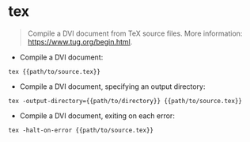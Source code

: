 # tex

> Compile a DVI document from TeX source files.
> More information: <https://www.tug.org/begin.html>.

- Compile a DVI document:

`tex {{path/to/source.tex}}`

- Compile a DVI document, specifying an output directory:

`tex -output-directory={{path/to/directory}} {{path/to/source.tex}}`

- Compile a DVI document, exiting on each error:

`tex -halt-on-error {{path/to/source.tex}}`
